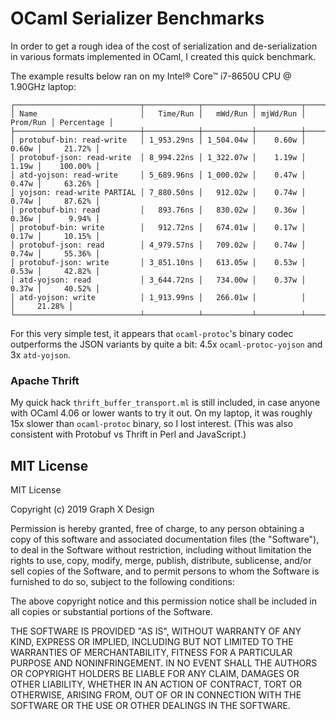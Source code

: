 # OCaml Serializer Benchmarks

In order to get a rough idea of the cost of serialization and de-serialization in various formats implemented in OCaml, I created
this quick benchmark.

The example results below ran on my Intel® Core™ i7-8650U CPU @ 1.90GHz laptop:

```text
┌────────────────────────────┬────────────┬───────────┬──────────┬──────────┬────────────┐
│ Name                       │   Time/Run │   mWd/Run │ mjWd/Run │ Prom/Run │ Percentage │
├────────────────────────────┼────────────┼───────────┼──────────┼──────────┼────────────┤
│ protobuf-bin: read-write   │ 1_953.29ns │ 1_504.04w │    0.60w │    0.60w │     21.72% │
│ protobuf-json: read-write  │ 8_994.22ns │ 1_322.07w │    1.19w │    1.19w │    100.00% │
│ atd-yojson: read-write     │ 5_689.96ns │ 1_000.02w │    0.47w │    0.47w │     63.26% │
│ yojson: read-write PARTIAL │ 7_880.50ns │   912.02w │    0.74w │    0.74w │     87.62% │
│ protobuf-bin: read         │   893.76ns │   830.02w │    0.36w │    0.36w │      9.94% │
│ protobuf-bin: write        │   912.72ns │   674.01w │    0.17w │    0.17w │     10.15% │
│ protobuf-json: read        │ 4_979.57ns │   709.02w │    0.74w │    0.74w │     55.36% │
│ protobuf-json: write       │ 3_851.10ns │   613.05w │    0.53w │    0.53w │     42.82% │
│ atd-yojson: read           │ 3_644.72ns │   734.00w │    0.37w │    0.37w │     40.52% │
│ atd-yojson: write          │ 1_913.99ns │   266.01w │          │          │     21.28% │
└────────────────────────────┴────────────┴───────────┴──────────┴──────────┴────────────┘
```

For this very simple test, it appears that `ocaml-protoc`'s binary codec outperforms the JSON variants by quite a bit: 4.5x `ocaml-protoc-yojson` and 3x `atd-yojson`.

### Apache Thrift

My quick hack `thrift_buffer_transport.ml` is still included, in case anyone with OCaml 4.06 or lower wants to try it out.  On my laptop, it was roughly 15x slower than `ocaml-protoc` binary, so I lost interest.  (This was also consistent with Protobuf vs Thrift in Perl and JavaScript.)

## MIT License

MIT License

Copyright (c) 2019 Graph X Design

Permission is hereby granted, free of charge, to any person obtaining a copy of this software and associated documentation files (the "Software"), to deal in the Software without restriction, including without limitation the rights to use, copy, modify, merge, publish, distribute, sublicense, and/or sell copies of the Software, and to permit persons to whom the Software is furnished to do so, subject to the following conditions:

The above copyright notice and this permission notice shall be included in all copies or substantial portions of the Software.

THE SOFTWARE IS PROVIDED "AS IS", WITHOUT WARRANTY OF ANY KIND, EXPRESS OR IMPLIED, INCLUDING BUT NOT LIMITED TO THE WARRANTIES OF MERCHANTABILITY, FITNESS FOR A PARTICULAR PURPOSE AND NONINFRINGEMENT. IN NO EVENT SHALL THE AUTHORS OR COPYRIGHT HOLDERS BE LIABLE FOR ANY CLAIM, DAMAGES OR OTHER LIABILITY, WHETHER IN AN ACTION OF CONTRACT, TORT OR OTHERWISE, ARISING FROM, OUT OF OR IN CONNECTION WITH THE SOFTWARE OR THE USE OR OTHER DEALINGS IN THE SOFTWARE.

